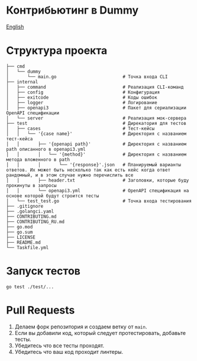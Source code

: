 # Контрибьютинг в Dummy
[English](CONTRIBUTING.md)
# Структура проекта
```
├── cmd
│   └── dummy
│       └── main.go                         # Точка входа CLI
├── internal
│   ├── command                             # Реализация CLI-команд
│   ├── config                              # Конфигурация
│   ├── exitcode                            # Коды ошибок
│   ├── logger                              # Логирование
│   ├── openapi3                            # Пакет для сериализации OpenAPI спецификации
│   └── server                              # Реализация мок-сервера
├── test                                    # Дирекатория для тестов
│   ├── cases                               # Тест-кейсы
│   │   └── '{case name}'                   # Директория с названием тест-кейса
│   │       ├── '{openapi path}'            # Директория с названием path описанного в openapi3.yml
│   │       │   └── '{method}'              # Директория с названием метода вложенного в path
│   │       │       └── '{response}'.json   # Планируемый варианты ответов. Их может быть несколько так как есть кейс когда ответ рандомный, и в этом случае нужно перечислить все
│   │       ├── header.txt                  # Заголовки, которые буду прокинуты в запросы
│   │       └── openapi3.yml                # OpenAPI спецификация на основе которой будут строится тесты
│   └── test_test.go                        # Точка входа тестирования
├── .gitignore
├── .golangci.yaml
├── CONTRIBUTING.md
├── CONTRIBUTING_RU.md
├── go.mod
├── go.sum
├── LICENSE
├── README.md
└── Taskfile.yml
```
# Запуск тестов

```
go test ./test/...
```

# Pull Requests
1. Делаем форк репозитория и создаем ветку от `main`.
2. Если вы добавили код, который следует протестировать, добавьте тесты.
3. Убедитесь что все тесты проходят.
4. Убедитесь что ваш код проходит линтеры.
